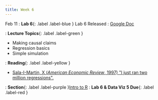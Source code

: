 ```yaml
---
title: Week 6
---
```


Feb 11
: **Lab 6**{: .label .label-blue } Lab 6 Released
  : [Google Doc]()

: **Lecture Topics**{: .label .label-green }
 - Making causal claims
 - Regression basics
 - Simple simulation

: **Reading**{: .label .label-yellow }
 - [Sala-I-Martin, X (*American Economic Review*, 1997) "I just ran two million regressions".
][1]


: **Section**{: .label .label-purple }[Intro to R](#)
: **Lab 6 & Data Viz 5 Due**{: .label .label-red }

[1]: https://www.jstor.org/stable/2950909?seq=1
